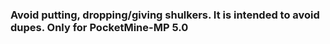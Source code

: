 ### Avoid putting, dropping/giving shulkers. It is intended to avoid dupes. Only for PocketMine-MP 5.0
